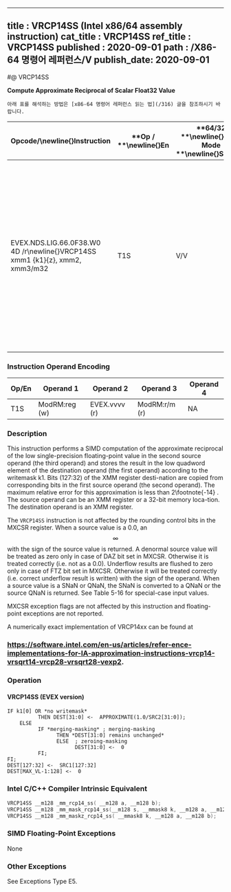 ----------------------------
title : VRCP14SS (Intel x86/64 assembly instruction)
cat_title : VRCP14SS
ref_title : VRCP14SS
published : 2020-09-01
path : /X86-64 명령어 레퍼런스/V
publish_date: 2020-09-01
----------------------------


#@ VRCP14SS

**Compute Approximate Reciprocal of Scalar Float32 Value**

```lec-info
아래 표를 해석하는 방법은 [x86-64 명령어 레퍼런스 읽는 법](/316) 글을 참조하시기 바랍니다.
```

|**Opcode/**\newline{}**Instruction**|**Op / **\newline{}**En**|**64/32 **\newline{}**bit Mode **\newline{}**Support**|**CPUID **\newline{}**Feature **\newline{}**Flag**|**Description**|
|------------------------------------|-------------------------|------------------------------------------------------|--------------------------------------------------|---------------|
|EVEX.NDS.LIG.66.0F38.W0 4D /r\newline{}VRCP14SS xmm1 {k1}{z}, xmm2, xmm3/m32|T1S|V/V|AVX512F|Computes the approximate reciprocal of the scalar single-precision floating-point value in xmm3/m32 and stores the results in xmm1 using writemask k1. Also, upper double-precision floating-point value (bits[127:32]) from xmm2 is copied to xmm1[127:32]. |
### Instruction Operand Encoding


|Op/En|Operand 1|Operand 2|Operand 3|Operand 4|
|-----|---------|---------|---------|---------|
|T1S|ModRM:reg (w)|EVEX.vvvv (r)|ModRM:r/m (r)|NA|
### Description


This instruction performs a SIMD computation of the approximate reciprocal of the low single-precision floating-point value in the second source operand (the third operand) and stores the result in the low quadword element of the destination operand (the first operand) according to the writemask k1. Bits (127:32) of the XMM register desti-nation are copied from corresponding bits in the first source operand (the second operand). The maximum relative error for this approximation is less than 2\footnote{-14} . The source operand can be an XMM register or a 32-bit memory loca-tion. The destination operand is an XMM register.

The `VRCP14SS` instruction is not affected by the rounding control bits in the MXCSR register. When a source value is a 0.0, an $$\infty$$ with the sign of the source value is returned. A denormal source value will be treated as zero only in case of DAZ bit set in MXCSR. Otherwise it is treated correctly (i.e. not as a 0.0). Underflow results are flushed to zero only in case of FTZ bit set in MXCSR. Otherwise it will be treated correctly (i.e. correct underflow result is written) with the sign of the operand. When a source value is a SNaN or QNaN, the SNaN is converted to a QNaN or the source QNaN is returned. See Table 5-16 for special-case input values.

MXCSR exception flags are not affected by this instruction and floating-point exceptions are not reported.

A numerically exact implementation of VRCP14xx can be found at 

###                                                                                                    https://software.intel.com/en-us/articles/refer-ence-implementations-for-IA-approximation-instructions-vrcp14-vrsqrt14-vrcp28-vrsqrt28-vexp2.

### Operation
#### VRCP14SS (EVEX version)
```info-verb
IF k1[0] OR *no writemask*
          THEN DEST[31:0] <-  APPROXIMATE(1.0/SRC2[31:0]);
    ELSE 
          IF *merging-masking* ; merging-masking
                THEN *DEST[31:0] remains unchanged*
                ELSE  ; zeroing-masking
                      DEST[31:0] <-  0
          FI;
FI;
DEST[127:32] <-  SRC1[127:32]
DEST[MAX_VL-1:128] <-  0
```

### Intel C/C++ Compiler Intrinsic Equivalent

```cpp
VRCP14SS __m128 _mm_rcp14_ss( __m128 a, __m128 b);
VRCP14SS __m128 _mm_mask_rcp14_ss(__m128 s, __mmask8 k, __m128 a, __m128 b);
VRCP14SS __m128 _mm_maskz_rcp14_ss( __mmask8 k, __m128 a, __m128 b);
```
### SIMD Floating-Point Exceptions


None

### Other Exceptions


See Exceptions Type E5.

